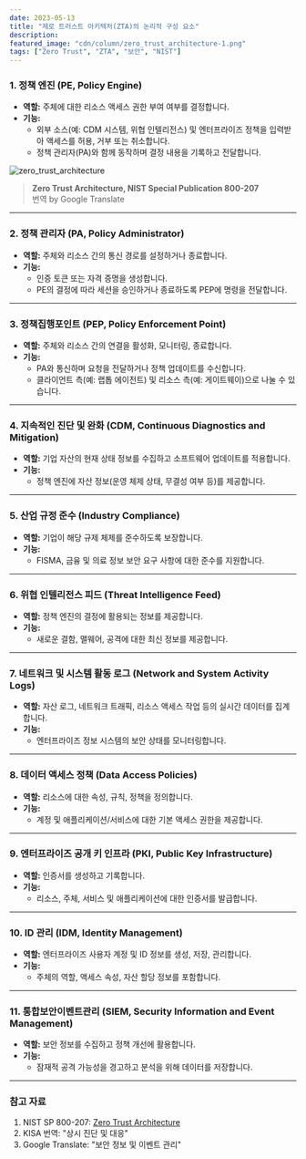 ```yaml
---
date: 2023-05-13
title: "제로 트러스트 아키텍처(ZTA)의 논리적 구성 요소"
description: 
featured_image: "cdn/column/zero_trust_architecture-1.png"
tags: ["Zero Trust", "ZTA", "보안", "NIST"]
---
```


### 1. 정책 엔진 (PE, Policy Engine)
- **역할:** 주체에 대한 리소스 액세스 권한 부여 여부를 결정합니다.  
- **기능:** 
  - 외부 소스(예: CDM 시스템, 위협 인텔리전스) 및 엔터프라이즈 정책을 입력받아 액세스를 허용, 거부 또는 취소합니다.
  - 정책 관리자(PA)와 함께 동작하며 결정 내용을 기록하고 전달합니다.

![zero_trust_architecture](https://blog.plura.io/cdn/column/zero_trust_architecture-1.png)
<!--more-->
> **Zero Trust Architecture, NIST Special Publication 800-207**  
> 번역 by Google Translate

---

### 2. 정책 관리자 (PA, Policy Administrator)
- **역할:** 주체와 리소스 간의 통신 경로를 설정하거나 종료합니다.  
- **기능:** 
  - 인증 토큰 또는 자격 증명을 생성합니다.
  - PE의 결정에 따라 세션을 승인하거나 종료하도록 PEP에 명령을 전달합니다.

---

### 3. 정책집행포인트 (PEP, Policy Enforcement Point)
- **역할:** 주체와 리소스 간의 연결을 활성화, 모니터링, 종료합니다.  
- **기능:** 
  - PA와 통신하며 요청을 전달하거나 정책 업데이트를 수신합니다.
  - 클라이언트 측(예: 랩톱 에이전트) 및 리소스 측(예: 게이트웨이)으로 나눌 수 있습니다.

---

### 4. 지속적인 진단 및 완화 (CDM, Continuous Diagnostics and Mitigation)
- **역할:** 기업 자산의 현재 상태 정보를 수집하고 소프트웨어 업데이트를 적용합니다.  
- **기능:** 
  - 정책 엔진에 자산 정보(운영 체제 상태, 무결성 여부 등)를 제공합니다.

---

### 5. 산업 규정 준수 (Industry Compliance)
- **역할:** 기업이 해당 규제 체제를 준수하도록 보장합니다.  
- **기능:** 
  - FISMA, 금융 및 의료 정보 보안 요구 사항에 대한 준수를 지원합니다.

---

### 6. 위협 인텔리전스 피드 (Threat Intelligence Feed)
- **역할:** 정책 엔진의 결정에 활용되는 정보를 제공합니다.  
- **기능:** 
  - 새로운 결함, 맬웨어, 공격에 대한 최신 정보를 제공합니다.

---

### 7. 네트워크 및 시스템 활동 로그 (Network and System Activity Logs)
- **역할:** 자산 로그, 네트워크 트래픽, 리소스 액세스 작업 등의 실시간 데이터를 집계합니다.  
- **기능:** 
  - 엔터프라이즈 정보 시스템의 보안 상태를 모니터링합니다.

---

### 8. 데이터 액세스 정책 (Data Access Policies)
- **역할:** 리소스에 대한 속성, 규칙, 정책을 정의합니다.  
- **기능:** 
  - 계정 및 애플리케이션/서비스에 대한 기본 액세스 권한을 제공합니다.

---

### 9. 엔터프라이즈 공개 키 인프라 (PKI, Public Key Infrastructure)
- **역할:** 인증서를 생성하고 기록합니다.  
- **기능:** 
  - 리소스, 주체, 서비스 및 애플리케이션에 대한 인증서를 발급합니다.

---

### 10. ID 관리 (IDM, Identity Management)
- **역할:** 엔터프라이즈 사용자 계정 및 ID 정보를 생성, 저장, 관리합니다.  
- **기능:** 
  - 주체의 역할, 액세스 속성, 자산 할당 정보를 포함합니다.

---

### 11. 통합보안이벤트관리 (SIEM, Security Information and Event Management)
- **역할:** 보안 정보를 수집하고 정책 개선에 활용합니다.  
- **기능:** 
  - 잠재적 공격 가능성을 경고하고 분석을 위해 데이터를 저장합니다.

---

### 참고 자료

1. NIST SP 800-207: [Zero Trust Architecture](https://csrc.nist.gov/publications/detail/sp/800-207/final)  
2. KISA 번역: "상시 진단 및 대응"  
3. Google Translate: "보안 정보 및 이벤트 관리"
